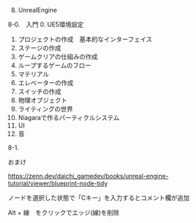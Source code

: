 8. UnrealEngine



8-0.　入門
   0. UE5環境設定
   1. プロジェクトの作成　基本的なインターフェイス
   2. ステージの作成
   3. ゲームクリアの仕組みの作成
   4. ループするゲームのフロー
   5. マテリアル
   6. エレベーターの作成
   7. スイッチの作成
   8. 物理オブジェクト
   9. ライティングの世界
   10. Niagaraで作るパーティクルシステム
   11. UI
   12. 音



8-1. 



おまけ　


https://zenn.dev/daichi_gamedev/books/unreal-engine-tutorial/viewer/blueprint-node-tidy


ノードを選択した状態で「Cキー」を入力するとコメント欄が追加

Alt + 線　をクリックでエッジ(線)を削除　



